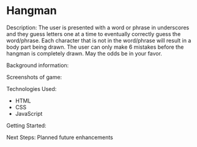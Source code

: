 # Hangman

Description: The user is presented with a word or phrase in underscores and they guess letters one at a time to eventually correctly guess the word/phrase. Each character that is not in the word/phrase will result in a body part being drawn. The user can only make 6 mistakes before the hangman is completely drawn. May the odds be in your favor.

Background information:

Screenshots of game:


Technologies Used:
- HTML
- CSS
- JavaScript

Getting Started:


Next Steps: Planned future enhancements
